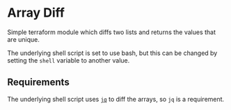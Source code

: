 # Array Diff

Simple terraform module which diffs two lists and returns the values that are unique.  

The underlying shell script is set to use bash, but this can be changed by setting the `shell` variable to another value.  


## Requirements

The underlying shell script uses [`jq`](https://stedolan.github.io/jq/) to diff the arrays, so `jq` is a requirement.
